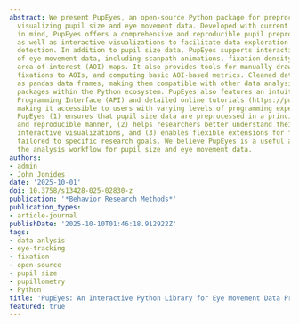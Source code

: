 ```yaml
---
abstract: We present PupEyes, an open-source Python package for preprocessing and
  visualizing pupil size and eye movement data. Developed with current best practices
  in mind, PupEyes offers a comprehensive and reproducible pupil preprocessing pipeline,
  as well as interactive visualizations to facilitate data exploration and outlier
  detection. In addition to pupil size data, PupEyes supports interactive visualization
  of eye movement data, including scanpath animations, fixation density plots, and
  area-of-interest (AOI) maps. It also provides tools for manually drawing AOIs, assigning
  fixations to AOIs, and computing basic AOI-based metrics. Cleaned data are returned
  as pandas data frames, making them compatible with other data analysis and visualization
  packages within the Python ecosystem. PupEyes also features an intuitive Application
  Programming Interface (API) and detailed online tutorials (https://pupeyes.readthedocs.io/),
  making it accessible to users with varying levels of programming experience. Overall,
  PupEyes (1) ensures that pupil size data are preprocessed in a principled, transparent,
  and reproducible manner, (2) helps researchers better understand their data through
  interactive visualizations, and (3) enables flexible extensions for further analysis
  tailored to specific research goals. We believe PupEyes is a useful addition to
  the analysis workflow for pupil size and eye movement data.
authors:
- admin
- John Jonides
date: '2025-10-01'
doi: 10.3758/s13428-025-02830-z
publication: '*Behavior Research Methods*'
publication_types:
- article-journal
publishDate: '2025-10-10T01:46:18.912922Z'
tags:
- data anlysis
- eye-tracking
- fixation
- open-source
- pupil size
- pupillometry
- Python
title: 'PupEyes: An Interactive Python Library for Eye Movement Data Processing'
featured: true
---
```

